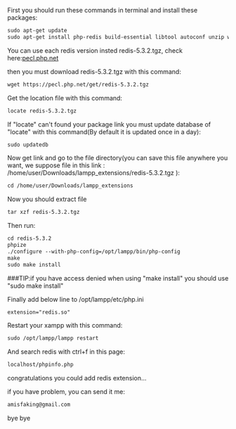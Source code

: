 
First you should run these commands in terminal and install these packages:
```markdown
sudo apt-get update
sudo apt-get install php-redis build-essential libtool autoconf unzip wget mlocate
```



You can use each redis version insted redis-5.3.2.tgz, check here:[pecl.php.net](https://pecl.php.net/package/redis)

then you must download redis-5.3.2.tgz with this command:
```markdown
wget https://pecl.php.net/get/redis-5.3.2.tgz
```

Get the location file with this command:
```markdown
locate redis-5.3.2.tgz
```


If "locate" can't found your package link you must update database of "locate" with this command(By default it is updated once in a day):
```markdown
sudo updatedb
```

Now get link and go to the file directory(you can save this file anywhere you want, we suppose file in this link : /home/user/Downloads/lampp_extensions/redis-5.3.2.tgz
):
```markdown
cd /home/user/Downloads/lampp_extensions
```
Now you should extract file
```markdown
tar xzf redis-5.3.2.tgz
```
Then run:
```markdown
cd redis-5.3.2
phpize
./configure --with-php-config=/opt/lampp/bin/php-config
make
sudo make install
```
###TIP:if you have access denied when using "make install" you should use "sudo make install"

Finally add below line to /opt/lampp/etc/php.ini
```markdown
extension="redis.so"
```

Restart your xampp with this command:
```markdown
sudo /opt/lampp/lampp restart
```
And search redis with ctrl+f in this page:
```markdown
localhost/phpinfo.php
```

congratulations you could add redis extension...

if you have problem, you can send it me:
```markdown
amisfaking@gmail.com
```
bye bye
